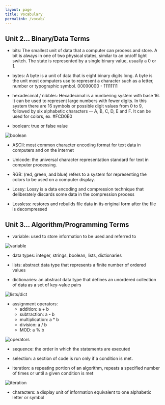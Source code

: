```yaml
---
layout: page
title: Vocabulary
permalink: /vocab/
---
```


## Unit 2... Binary/Data Terms
- bits: The smallest unit of data that a computer can process and store. A bit is always in one of two physical states, similar to an on/off light switch. The state is represented by a single binary value, usually a 0 or 1.

- bytes: A byte is a unit of data that is eight binary digits long. A byte is the unit most computers use to represent a character such as a letter, number or typographic symbol. 00000000 - 11111111

- hexadecimal / nibbles: Hexadecimal is a numbering system with base 16. It can be used to represent large numbers with fewer digits. In this system there are 16 symbols or possible digit values from 0 to 9, followed by six alphabetic characters -- A, B, C, D, E and F. It can be used for colors, ex. #FCD0E0

- boolean: true or false value

![boolean](https://cdn.discordapp.com/attachments/806618712056528906/1052993698721452032/IMG_2804.jpg)

- ASCII: most common character encoding format for text data in computers and on the internet

- Unicode: the universal character representation standard for text in computer processing.

- RGB: (red, green, and blue) refers to a system for representing the colors to be used on a computer display.

- Lossy: Lossy is a data encoding and compression technique that deliberately discards some data in the compression process

- Lossless: restores and rebuilds file data in its original form after the file is decompressed

## Unit 3... Algorithm/Programming Terms
- variable: used to store information to be used and referred to

![variable](https://cdn.discordapp.com/attachments/806618712056528906/1052995163959595018/IMG_5199.jpg)

- data types: integer, strings, boolean, lists, dictionaries

- lists: abstract data type that represents a finite number of ordered values

- dictionaries: an abstract data type that defines an unordered collection of data as a set of key-value pairs

![lists/dict](https://cdn.discordapp.com/attachments/806618712056528906/1052996070076067981/IMG_8058.jpg)

- assignment operators:
    - addition: a + b
    - subtraction: a - b
    - multiplication: a * b
    - division: a / b
    - MOD: a % b

![operators](https://cdn.discordapp.com/attachments/806618712056528906/1052996537602560020/IMG_5132.jpg)

- sequence: the order in which the statements are executed

- selection: a section of code is run only if a condition is met.

- iteration: a repeating portion of an algorithm, repeats a specified number of times or until a given condition is met

![iteration](https://cdn.discordapp.com/attachments/806618712056528906/1050887849278455808/IMG_0417.jpg)

- characters: a display unit of information equivalent to one alphabetic letter or symbol
